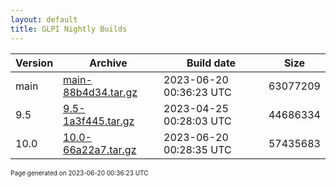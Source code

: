 ```yaml
---
layout: default
title: GLPI Nightly Builds
---
```


Version|Archive|Build date|Size
---|---|---|---
main|[main-88b4d34.tar.gz](main-88b4d34.tar.gz)|2023-06-20 00:36:23 UTC|63077209
9.5|[9.5-1a3f445.tar.gz](9.5-1a3f445.tar.gz)|2023-04-25 00:28:03 UTC|44686334
10.0|[10.0-66a22a7.tar.gz](10.0-66a22a7.tar.gz)|2023-06-20 00:28:35 UTC|57435683

<font size="1">Page generated on 2023-06-20 00:36:23 UTC</font>
